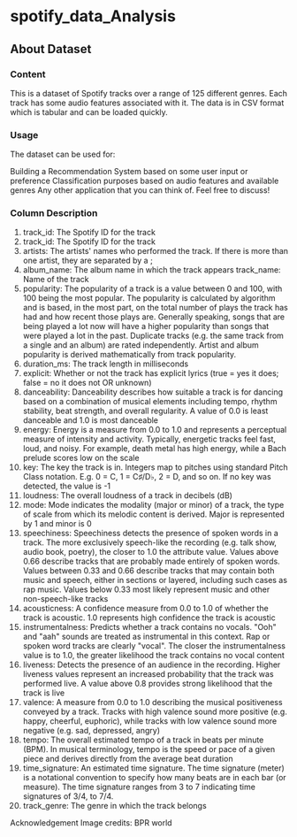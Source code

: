 # spotify_data_Analysis

## About Dataset
### Content
This is a dataset of Spotify tracks over a range of 125 different genres. Each track has some audio features associated with it. The data is in CSV format which is tabular and can be loaded quickly.

### Usage
The dataset can be used for:

Building a Recommendation System based on some user input or preference
Classification purposes based on audio features and available genres
Any other application that you can think of. Feel free to discuss!
###  Column Description

1. track_id: The Spotify ID for the track
1. track_id: The Spotify ID for the track
1. artists: The artists' names who performed the track. If there is more than one artist, they are separated by a ;
1. album_name: The album name in which the track appears
track_name: Name of the track
1. popularity: The popularity of a track is a value between 0 and 100, with 100 being the most popular. The popularity is calculated by algorithm and is based, in the most part, on the total number of plays the track has had and how recent those plays are. Generally speaking, songs that are being played a lot now will have a higher popularity than songs that were played a lot in the past. Duplicate tracks (e.g. the same track from a single and an album) are rated independently. Artist and album popularity is derived mathematically from track popularity.
1. duration_ms: The track length in milliseconds
1. explicit: Whether or not the track has explicit lyrics (true = yes it does; false = no it does not OR unknown)
1. danceability: Danceability describes how suitable a track is for dancing based on a combination of musical elements including tempo, rhythm stability, beat strength, and overall regularity. A value of 0.0 is least danceable and 1.0 is most danceable
1. energy: Energy is a measure from 0.0 to 1.0 and represents a perceptual measure of intensity and activity. Typically, energetic tracks feel fast, loud, and noisy. For example, death metal has high energy, while a Bach prelude scores low on the scale
1. key: The key the track is in. Integers map to pitches using standard Pitch Class notation. E.g. 0 = C, 1 = C♯/D♭, 2 = D, and so on. If no key was detected, the value is -1
1. loudness: The overall loudness of a track in decibels (dB)
1. mode: Mode indicates the modality (major or minor) of a track, the type of scale from which its melodic content is derived. Major is represented by 1 and minor is 0
1. speechiness: Speechiness detects the presence of spoken words in a track. The more exclusively speech-like the recording (e.g. talk show, audio book, poetry), the closer to 1.0 the attribute value. Values above 0.66 describe tracks that are probably made entirely of spoken words. Values between 0.33 and 0.66 describe tracks that may contain both music and speech, either in sections or layered, including such cases as rap music. Values below 0.33 most likely represent music and other non-speech-like tracks
1. acousticness: A confidence measure from 0.0 to 1.0 of whether the track is acoustic. 1.0 represents high confidence the track is acoustic
1. instrumentalness: Predicts whether a track contains no vocals. "Ooh" and "aah" sounds are treated as instrumental in this context. Rap or spoken word tracks are clearly "vocal". The closer the instrumentalness value is to 1.0, the greater likelihood the track contains no vocal content
1. liveness: Detects the presence of an audience in the recording. Higher liveness values represent an increased probability that the track was performed live. A value above 0.8 provides strong likelihood that the track is live
1. valence: A measure from 0.0 to 1.0 describing the musical positiveness conveyed by a track. Tracks with high valence sound more positive (e.g. happy, cheerful, euphoric), while tracks with low valence sound more negative (e.g. sad, depressed, angry)
1. tempo: The overall estimated tempo of a track in beats per minute (BPM). In musical terminology, tempo is the speed or pace of a given piece and derives directly from the average beat duration
1. time_signature: An estimated time signature. The time signature (meter) is a notational convention to specify how many beats are in each bar (or measure). The time signature ranges from 3 to 7 indicating time signatures of 3/4, to 7/4.
1. track_genre: The genre in which the track belongs


Acknowledgement
Image credits: BPR world
